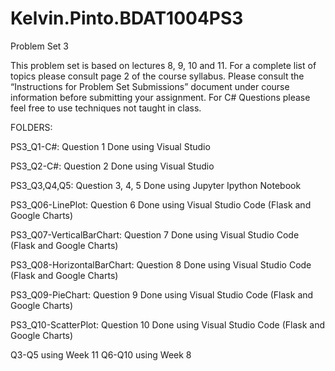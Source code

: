 # Kelvin.Pinto.BDAT1004PS3
Problem Set 3

This problem set is based on lectures 8, 9, 10 and 11. For a complete list of topics
please consult page 2 of the course syllabus. Please consult the “Instructions for
Problem Set Submissions” document under course information before submitting
your assignment. For C# Questions please feel free to use techniques not taught in
class.

FOLDERS:

PS3_Q1-C#: Question 1 Done using Visual Studio

PS3_Q2-C#: Question 2 Done using Visual Studio

PS3_Q3,Q4,Q5: Question 3, 4, 5 Done using Jupyter Ipython Notebook

PS3_Q06-LinePlot: Question 6 Done using Visual Studio Code (Flask and Google Charts)

PS3_Q07-VerticalBarChart: Question 7 Done using Visual Studio Code (Flask and Google Charts)

PS3_Q08-HorizontalBarChart: Question 8 Done using Visual Studio Code (Flask and Google Charts)

PS3_Q09-PieChart: Question 9 Done using Visual Studio Code (Flask and Google Charts)

PS3_Q10-ScatterPlot: Question 10 Done using Visual Studio Code (Flask and Google Charts)

Q3-Q5 using Week 11
Q6-Q10 using Week 8

